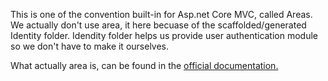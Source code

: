 ﻿This is one of the convention built-in for Asp.net Core MVC, called Areas. We actually don't use area, it here
becuase of the scaffolded/generated Identity folder. Idendity folder helps us provide user authentication module
so we don't have to make it ourselves. 

What actually area is, can be found in the [official documentation.](https://docs.microsoft.com/en-us/aspnet/core/mvc/controllers/areas?view=aspnetcore-3.1)
